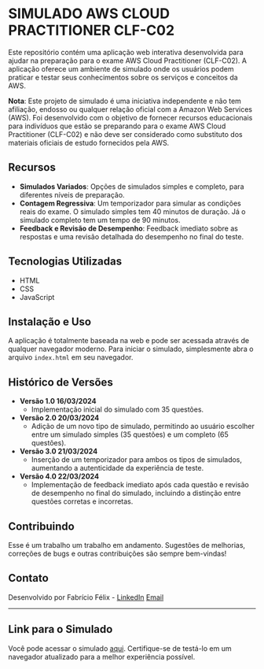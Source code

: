 # SIMULADO AWS CLOUD PRACTITIONER CLF-C02 

Este repositório contém uma aplicação web interativa desenvolvida para ajudar na preparação para o exame AWS Cloud Practitioner (CLF-C02). A aplicação oferece um ambiente de simulado onde os usuários podem praticar e testar seus conhecimentos sobre os serviços e conceitos da AWS.

**Nota**: Este projeto de simulado é uma iniciativa independente e não tem afiliação, endosso ou qualquer relação oficial com a Amazon Web Services (AWS). Foi desenvolvido com o objetivo de fornecer recursos educacionais para indivíduos que estão se preparando para o exame AWS Cloud Practitioner (CLF-C02) e não deve ser considerado como substituto dos materiais oficiais de estudo fornecidos pela AWS.


## Recursos

- **Simulados Variados**: Opções de simulados simples e completo, para diferentes níveis de preparação. 
- **Contagem Regressiva**: Um temporizador para simular as condições reais do exame. O simulado simples tem 40 minutos de duração. Já o simulado completo tem um tempo de 90 minutos.
- **Feedback e Revisão de Desempenho**: Feedback imediato sobre as respostas e uma revisão detalhada do desempenho no final do teste.

## Tecnologias Utilizadas

- HTML
- CSS
- JavaScript

## Instalação e Uso

A aplicação é totalmente baseada na web e pode ser acessada através de qualquer navegador moderno. Para iniciar o simulado, simplesmente abra o arquivo `index.html` em seu navegador.

## Histórico de Versões

- **Versão 1.0 16/03/2024**
  - Implementação inicial do simulado com 35 questões.
- **Versão 2.0 20/03/2024**
  - Adição de um novo tipo de simulado, permitindo ao usuário escolher entre um simulado simples (35 questões) e um completo (65 questões).
- **Versão 3.0 21/03/2024** 
  - Inserção de um temporizador para ambos os tipos de simulados, aumentando a autenticidade da experiência de teste.
- **Versão 4.0 22/03/2024** 
  - Implementação de feedback imediato após cada questão e revisão de desempenho no final do simulado, incluindo a distinção entre questões corretas e incorretas.

## Contribuindo

Esse é um trabalho um trabalho em andamento. Sugestões de melhorias, correções de bugs e outras contribuições são sempre bem-vindas! 

## Contato

Desenvolvido por Fabrício Félix - [LinkedIn](https://www.linkedin.com/in/fabriciocosta85/)
[Email](fabricio85@gmail.com)

---

## Link para o Simulado

Você pode acessar o simulado [aqui](https://simuladoclf.s3.amazonaws.com/index.html). Certifique-se de testá-lo em um navegador atualizado para a melhor experiência possível.
